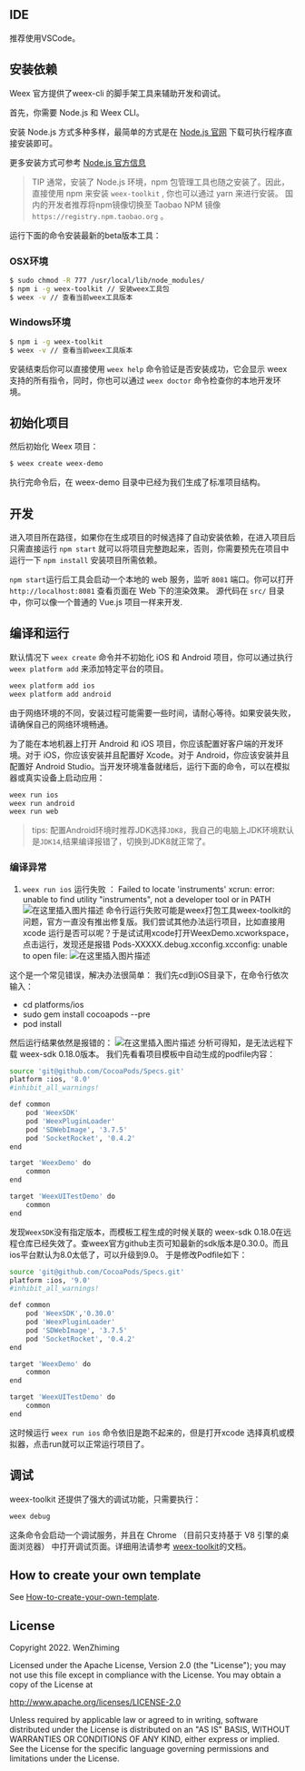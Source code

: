 ## IDE

推荐使用VSCode。

## 安装依赖

Weex 官方提供了weex-cli 的脚手架工具来辅助开发和调试。

首先，你需要 Node.js 和 Weex CLI。

安装 Node.js 方式多种多样，最简单的方式是在 [Node.js 官网](https://nodejs.org/en/?spm=a2c7j.-zh-guide-develop-setup-develop-environment.0.0.82e61a8eOyxGdn) 下载可执行程序直接安装即可。

更多安装方式可参考 [Node.js 官方信息](https://nodejs.org/en/download/?spm=a2c7j.-zh-guide-develop-setup-develop-environment.0.0.82e61a8eOyxGdn)

> TIP
通常，安装了 Node.js 环境，npm 包管理工具也随之安装了。因此，直接使用 npm 来安装 `weex-toolkit` , 你也可以通过 yarn 来进行安装。
国内的开发者推荐将npm镜像切换至 Taobao NPM 镜像 `https://registry.npm.taobao.org` 。

运行下面的命令安装最新的beta版本工具：

### OSX环境

```bash
$ sudo chmod -R 777 /usr/local/lib/node_modules/
$ npm i -g weex-toolkit // 安装weex工具包
$ weex -v // 查看当前weex工具版本
```

### Windows环境

```bash
$ npm i -g weex-toolkit 
$ weex -v // 查看当前weex工具版本
```

安装结束后你可以直接使用 `weex help` 命令验证是否安装成功，它会显示 weex 支持的所有指令，同时，你也可以通过 `weex doctor` 命令检查你的本地开发环境。

## 初始化项目
然后初始化 Weex 项目：

```bash
$ weex create weex-demo
```

执行完命令后，在 weex-demo 目录中已经为我们生成了标准项目结构。

## 开发
进入项目所在路径，如果你在生成项目的时候选择了自动安装依赖，在进入项目后只需直接运行 `npm start` 就可以将项目完整跑起来，否则，你需要预先在项目中运行一下 `npm install` 安装项目所需依赖。  

`npm start`运行后工具会启动一个本地的 web 服务，监听 `8081` 端口。你可以打开 `http://localhost:8081` 查看页面在 Web 下的渲染效果。 源代码在 `src/` 目录中，你可以像一个普通的 Vue.js 项目一样来开发.


## 编译和运行
默认情况下 `weex create` 命令并不初始化 iOS 和 Android 项目，你可以通过执行 `weex platform add` 来添加特定平台的项目。

```bash
weex platform add ios
weex platform add android
```

由于网络环境的不同，安装过程可能需要一些时间，请耐心等待。如果安装失败，请确保自己的网络环境畅通。

为了能在本地机器上打开 Android 和 iOS 项目，你应该配置好客户端的开发环境。对于 iOS，你应该安装并且配置好 Xcode。对于 Android，你应该安装并且配置好 Android Studio。当开发环境准备就绪后，运行下面的命令，可以在模拟器或真实设备上启动应用：

```bash
weex run ios
weex run android
weex run web
```
>tips:
>配置Android环境时推荐JDK选择`JDK8`，我自己的电脑上JDK环境默认是`JDK14`,结果编译报错了，切换到JDK8就正常了。

### 编译异常
1. `weex run ios` 运行失败 ：
Failed to locate 'instruments' 
xcrun: error: unable to find utility "instruments", not a developer tool or in PATH
![在这里插入图片描述](https://img-blog.csdnimg.cn/0138945eab6f41a39f1827499181a441.png?x-oss-process=image/watermark,type_d3F5LXplbmhlaQ,shadow_50,text_Q1NETiBAemhpbWluZ3dlbg==,size_20,color_FFFFFF,t_70,g_se,x_16)
命令行运行失败可能是weex打包工具weex-toolkit的问题，官方一直没有推出修复版。我们尝试其他办法运行项目，比如直接用xcode 运行是否可以呢？于是试试用xcode打开WeexDemo.xcworkspace，点击运行，发现还是报错 Pods-XXXXX.debug.xcconfig.xcconfig: unable to open file:
![在这里插入图片描述](https://img-blog.csdnimg.cn/1f7a7a6c24ef4fc7b12676238a2f5374.png?x-oss-process=image/watermark,type_d3F5LXplbmhlaQ,shadow_50,text_Q1NETiBAemhpbWluZ3dlbg==,size_19,color_FFFFFF,t_70,g_se,x_16)  

这个是一个常见错误，解决办法很简单：
我们先cd到iOS目录下，在命令行依次输入：

- cd platforms/ios
- sudo gem install cocoapods --pre  
- pod install

然后运行结果依然是报错的：
![在这里插入图片描述](https://img-blog.csdnimg.cn/4075364e608b47cbb6ec9103c2208671.png?x-oss-process=image/watermark,type_d3F5LXplbmhlaQ,shadow_50,text_Q1NETiBAemhpbWluZ3dlbg==,size_20,color_FFFFFF,t_70,g_se,x_16)
分析可得知，是无法远程下载 weex-sdk 0.18.0版本。
我们先看看项目模板中自动生成的podfile内容：
```bash
source 'git@github.com/CocoaPods/Specs.git'
platform :ios, '8.0'
#inhibit_all_warnings!

def common
	pod 'WeexSDK'
    pod 'WeexPluginLoader'
    pod 'SDWebImage', '3.7.5'
    pod 'SocketRocket', '0.4.2'
end

target 'WeexDemo' do
    common
end

target 'WeexUITestDemo' do
    common
end
```
发现`WeexSDK`没有指定版本，而模板工程生成的时候关联的 weex-sdk 0.18.0在远程仓库已经失效了。查weex官方github主页可知最新的sdk版本是0.30.0。而且ios平台默认为8.0太低了，可以升级到9.0。
于是修改Podfile如下：

```bash
source 'git@github.com/CocoaPods/Specs.git'
platform :ios, '9.0'
#inhibit_all_warnings!

def common
	pod 'WeexSDK','0.30.0'
    pod 'WeexPluginLoader'
    pod 'SDWebImage', '3.7.5'
    pod 'SocketRocket', '0.4.2'
end

target 'WeexDemo' do
    common
end

target 'WeexUITestDemo' do
    common
end
```
这时候运行 `weex run ios` 命令依旧是跑不起来的，但是打开xcode 选择真机或模拟器，点击run就可以正常运行项目了。
## 调试
weex-toolkit 还提供了强大的调试功能，只需要执行：

```bash
weex debug
```

这条命令会启动一个调试服务，并且在 Chrome （目前只支持基于 V8 引擎的桌面浏览器） 中打开调试页面。详细用法请参考 [weex-toolkit](http://doc.weex.io/zh/guide/develop/weex_cli.html#%E7%B3%BB%E7%BB%9F%E7%BB%84%E4%BB%B6)的文档。

## How to create your own template

See [How-to-create-your-own-template](https://github.com/weex-templates/How-to-create-your-own-template).

## License

Copyright 2022. WenZhiming

Licensed under the Apache License, Version 2.0 (the "License");
you may not use this file except in compliance with the License.
You may obtain a copy of the License at

   <http://www.apache.org/licenses/LICENSE-2.0>

Unless required by applicable law or agreed to in writing, software
distributed under the License is distributed on an "AS IS" BASIS,
WITHOUT WARRANTIES OR CONDITIONS OF ANY KIND, either express or implied.
See the License for the specific language governing permissions and
limitations under the License.
